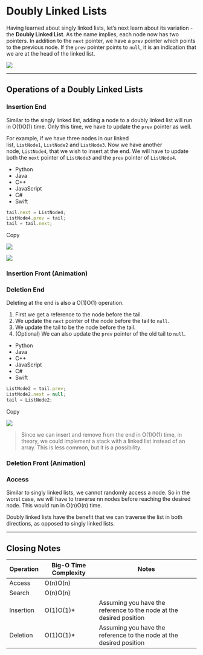 # Doubly Linked Lists

Having learned about singly linked lists, let’s next learn about its variation - the **Doubly Linked List**. As the name implies, each node now has two pointers. In addition to the `next` pointer, we have a `prev` pointer which points to the previous node. If the `prev` pointer points to `null`, it is an indication that we are at the head of the linked list.

![](https://imagedelivery.net/CLfkmk9Wzy8_9HRyug4EVA/0d62c9ac-6724-4aa7-e04b-49831a3a5800/sharpen=6)

---

## Operations of a Doubly Linked Lists

### Insertion End

Similar to the singly linked list, adding a node to a doubly linked list will run in O(1)O(1) time. Only this time, we have to update the `prev` pointer as well.

For example, if we have three nodes in our linked list, `ListNode1`, `ListNode2` and `ListNode3`. Now we have another node, `ListNode4`, that we wish to insert at the end. We will have to update both the `next` pointer of `ListNode3` and the `prev` pointer of `ListNode4`.

- Python
- Java
- C++
- JavaScript
- C#
- Swift

```javascript
tail.next = ListNode4;
ListNode4.prev = tail;
tail = tail.next;
```

Copy

![](https://imagedelivery.net/CLfkmk9Wzy8_9HRyug4EVA/64a757a6-4dd0-4ea0-2f25-e57b2cab0c00/sharpen=1)

![](https://imagedelivery.net/CLfkmk9Wzy8_9HRyug4EVA/dc183286-3867-4dbf-4dee-e6f71854c900/sharpen=1)

### Insertion Front (Animation)

### Deletion End

Deleting at the end is also a O(1)O(1) operation.

1. First we get a reference to the node before the tail.
2. We update the `next` pointer of the node before the tail to `null`.
3. We update the tail to be the node before the tail.
4. (Optional) We can also update the `prev` pointer of the old tail to `null`.

- Python
- Java
- C++
- JavaScript
- C#
- Swift

```javascript
ListNode2 = tail.prev;
ListNode2.next = null;
tail = ListNode2;
```

Copy

![](https://imagedelivery.net/CLfkmk9Wzy8_9HRyug4EVA/dcae4bac-10c1-41a1-04d5-b2dc84c8ae00/sharpen=1)

> Since we can insert and remove from the end in O(1)O(1) time, in theory, we could implement a stack with a linked list instead of an array. This is less common, but it is a possibility.

### Deletion Front (Animation)

### Access

Similar to singly linked lists, we cannot randomly access a node. So in the worst case, we will have to traverse nn nodes before reaching the desired node. This would run in O(n)O(n) time.

Doubly linked lists have the benefit that we can traverse the list in both directions, as opposed to singly linked lists.

---

## Closing Notes

|Operation|Big-O Time Complexity|Notes|
|---|---|---|
|Access|O(n)O(n)||
|Search|O(n)O(n)||
|Insertion|O(1)O(1)*|Assuming you have the reference to the node at the desired position|
|Deletion|O(1)O(1)*|Assuming you have the reference to the node at the desired position|